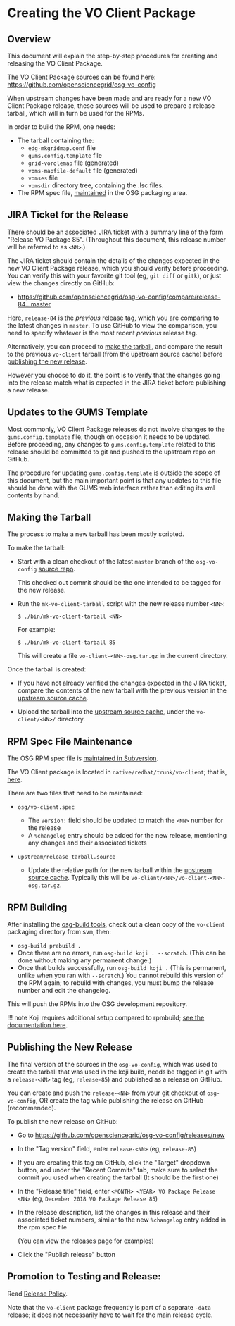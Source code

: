 Creating the VO Client Package
==============================

Overview
--------

This document will explain the step-by-step procedures for creating and releasing the VO Client Package.

The VO Client Package sources can be found here:
<https://github.com/opensciencegrid/osg-vo-config>

When upstream changes have been made and are ready for a new VO Client Package release, these sources will be used to
prepare a release tarball, which will in turn be used for the RPMs.

In order to build the RPM, one needs:

-   The tarball containing the:
    -   `edg-mkgridmap.conf` file
    -   `gums.config.template` file
    -   `grid-vorolemap` file (generated)
    -   `voms-mapfile-default` file (generated)
    -   `vomses` file
    -   `vomsdir` directory tree, containing the .lsc files.
-   The RPM spec file, [maintained](#rpm-spec-file-maintenance) in the OSG packaging area.


JIRA Ticket for the Release
---------------------------

There should be an associated JIRA ticket with a summary line of the form "Release VO Package 85".
(Throughout this document, this release number will be referred to as `<NN>`.)

The JIRA ticket should contain the details of the changes expected in the new VO Client Package release, which you
should verify before proceeding.
You can verify this with your favorite git tool (eg, `git diff` or `gitk`), or just view the changes directly on GitHub:

-   <https://github.com/opensciencegrid/osg-vo-config/compare/release-84...master>

Here, `release-84` is the _previous_ release tag, which you are comparing to the latest changes in `master`.
To use GitHub to view the comparison, you need to specify whatever is the most recent _previous_ release tag.

Alternatively, you can proceed to [make the tarball](#making-the-tarball), and compare the result to the previous
`vo-client` tarball (from the upstream source cache) before [publishing the new release](#publishing-the-new-release).

However you choose to do it, the point is to verify that the changes going into the release match what is expected in
the JIRA ticket before publishing a new release.


Updates to the GUMS Template
----------------------------

Most commonly, VO Client Package releases do not involve changes to the `gums.config.template` file, though on occasion
it needs to be updated.
Before proceeding, any changes to `gums.config.template` related to this release should be committed to git and pushed
to the upstream repo on GitHub.

The procedure for updating `gums.config.template` is outside the scope of this document, but the main important point is
that any updates to this file should be done with the GUMS web interface rather than editing its xml contents by hand.


Making the Tarball
------------------

The process to make a new tarball has been mostly scripted.

To make the tarball:

-   Start with a clean checkout of the latest `master` branch of the `osg-vo-config`
    [source repo](https://github.com/opensciencegrid/osg-vo-config).

    This checked out commit should be the one intended to be tagged for the new release.
-   Run the `mk-vo-client-tarball` script with the new release number `<NN>`:

        $ ./bin/mk-vo-client-tarball <NN>

    For example:

        $ ./bin/mk-vo-client-tarball 85

    This will create a file `vo-client-<NN>-osg.tar.gz` in the current directory.


Once the tarball is created:

-   If you have not already verified the changes expected in the JIRA ticket, compare the contents of the new tarball
    with the previous version in the [upstream source cache](/software/rpm-development-guide#upstream-source-cache).

-   Upload the tarball into the [upstream source cache](/software/rpm-development-guide#upstream-source-cache), under
    the `vo-client/<NN>/` directory.


RPM Spec File Maintenance
-------------------------

The OSG RPM spec file is [maintained in Subversion](/software/rpm-development-guide#revision-control-system).

The VO Client package is located in `native/redhat/trunk/vo-client`; that is,
[here](https://vdt.cs.wisc.edu/svn/native/redhat/trunk/vo-client/).

There are two files that need to be maintained:

-   `osg/vo-client.spec`

    -   The `Version:` field should be updated to match the `<NN>` number for the release
    -   A `%changelog` entry should be added for the new release, mentioning any changes and their associated tickets

-   `upstream/release_tarball.source`

    -   Update the relative path for the new tarball within the
        [upstream source cache](/software/rpm-development-guide#upstream-source-cache).
        Typically this will be `vo-client/<NN>/vo-client-<NN>-osg.tar.gz`.


RPM Building
------------

After installing the [osg-build tools](/software/osg-build-tools), check out a clean copy of the `vo-client` packaging
directory from svn, then:

-   `osg-build prebuild .`
-   Once there are no errors, run `osg-build koji . --scratch`.
    (This can be done without making any permanent change.)
-   Once that builds successfully, run `osg-build koji .`
    (This is permanent, unlike when you ran with `--scratch`.)
    You cannot rebuild this version of the RPM again; to rebuild with changes, you must bump the release number and edit
    the changelog.

This will push the RPMs into the OSG development repository.

!!! note
    Koji requires additional setup compared to rpmbuild; [see the documentation here](/software/koji-workflow).


Publishing the New Release
--------------------------

The final version of the sources in the `osg-vo-config`, which was used to create the tarball that was used in the koji
build, needs be tagged in git with a `release-<NN>` tag (eg, `release-85`) and published as a release on GitHub.

You can create and push the `release-<NN>` from your git checkout of `osg-vo-config`, OR create the tag while publishing
the release on GitHub (recommended).

To publish the new release on GitHub:

-   Go to <https://github.com/opensciencegrid/osg-vo-config/releases/new>
-   In the "Tag version" field, enter `release-<NN>` (eg, `release-85`)
-   If you are creating this tag on GitHub, click the "Target" dropdown button, and under the "Recent Commits" tab, make
    sure to select the commit you used when creating the tarball
    (It should be the first one)
-   In the "Release title" field, enter `<MONTH> <YEAR> VO Package Release <NN>`
    (eg, `December 2018 VO Package Release 85`)
-   In the release description, list the changes in this release and their associated ticket numbers, similar to the new
    `%changelog` entry added in the rpm spec file

    (You can view the [releases](https://github.com/opensciencegrid/osg-vo-config/releases) page for examples)
-   Click the "Publish release" button


Promotion to Testing and Release:
---------------------------------

Read [Release Policy](/release/release-policy).

Note that the `vo-client` package frequently is part of a separate `-data` release; it does not necessarily have to
wait for the main release cycle.

